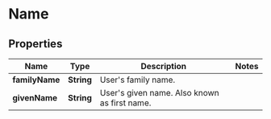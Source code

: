 

# Name


## Properties

| Name | Type | Description | Notes |
|------------ | ------------- | ------------- | -------------|
|**familyName** | **String** | User&#39;s family name. |  |
|**givenName** | **String** | User&#39;s given name. Also known as first name. |  |




